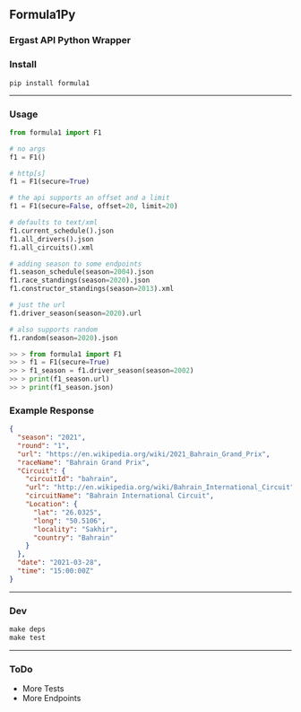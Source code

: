 ## Formula1Py

### Ergast API Python Wrapper

### Install

```
pip install formula1
```

---

### Usage

```python
from formula1 import F1

# no args
f1 = F1()

# http[s]
f1 = F1(secure=True)

# the api supports an offset and a limit
f1 = F1(secure=False, offset=20, limit=20)

# defaults to text/xml
f1.current_schedule().json
f1.all_drivers().json
f1.all_circuits().xml

# adding season to some endpoints
f1.season_schedule(season=2004).json
f1.race_standings(season=2020).json
f1.constructor_standings(season=2013).xml

# just the url
f1.driver_season(season=2020).url

# also supports random
f1.random(season=2020).json
```

```python
>> > from formula1 import F1
>> > f1 = F1(secure=True)
>> > f1_season = f1.driver_season(season=2002)
>> > print(f1_season.url)
>> > print(f1_season.json)
```

### Example Response

```json
{
  "season": "2021",
  "round": "1",
  "url": "https://en.wikipedia.org/wiki/2021_Bahrain_Grand_Prix",
  "raceName": "Bahrain Grand Prix",
  "Circuit": {
    "circuitId": "bahrain",
    "url": "http://en.wikipedia.org/wiki/Bahrain_International_Circuit",
    "circuitName": "Bahrain International Circuit",
    "Location": {
      "lat": "26.0325",
      "long": "50.5106",
      "locality": "Sakhir",
      "country": "Bahrain"
    }
  },
  "date": "2021-03-28",
  "time": "15:00:00Z"
}
```

---

### Dev

```makefile
make deps
make test
```

---

### ToDo

- More Tests
- More Endpoints
